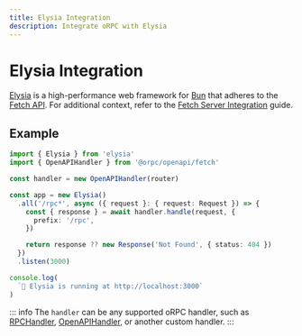 ```yaml
---
title: Elysia Integration
description: Integrate oRPC with Elysia
---
```


# Elysia Integration

[Elysia](https://elysiajs.com/) is a high-performance web framework for [Bun](https://bun.sh/) that adheres to the [Fetch API](https://developer.mozilla.org/en-US/docs/Web/API/Fetch_API). For additional context, refer to the [Fetch Server Integration](/docs/integrations/fetch-server) guide.

## Example

```ts
import { Elysia } from 'elysia'
import { OpenAPIHandler } from '@orpc/openapi/fetch'

const handler = new OpenAPIHandler(router)

const app = new Elysia()
  .all('/rpc*', async ({ request }: { request: Request }) => {
    const { response } = await handler.handle(request, {
      prefix: '/rpc',
    })

    return response ?? new Response('Not Found', { status: 404 })
  })
  .listen(3000)

console.log(
  `🦊 Elysia is running at http://localhost:3000`
)
```

::: info
The `handler` can be any supported oRPC handler, such as [RPCHandler](/docs/rpc-handler), [OpenAPIHandler](/docs/openapi/openapi-handler), or another custom handler.
:::
